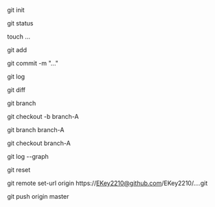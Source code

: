 git init

git status

touch ...

git add

git commit -m "..."

git log

git diff

git branch

git checkout -b branch-A

git branch branch-A

git checkout branch-A

git log --graph

git reset

git remote set-url origin https://EKey2210@github.com/EKey2210/....git

git push origin master
